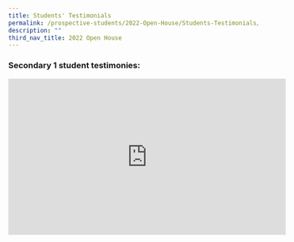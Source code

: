 ```yaml
---
title: Students' Testimonials
permalink: /prospective-students/2022-Open-House/Students-Testimonials/
description: ""
third_nav_title: 2022 Open House
---
```

### Secondary 1 student testimonies:

<iframe width="560" height="315" src="https://www.youtube.com/embed/jBCPMOUJpfM" title="YouTube video player" frameborder="0" allow="accelerometer; autoplay; clipboard-write; encrypted-media; gyroscope; picture-in-picture; web-share" allowfullscreen></iframe>
